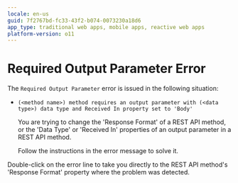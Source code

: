```yaml
---
locale: en-us
guid: 7f2767bd-fc33-43f2-b074-0073230a18d6
app_type: traditional web apps, mobile apps, reactive web apps
platform-version: o11
---
```


# Required Output Parameter Error

The `Required Output Parameter` error is issued in the following situation:

* `(<method name>) method requires an output parameter with (<data type>) data type and Received In property set to 'Body'`

    You are trying to change the 'Response Format' of a REST API method, or the 'Data Type' or 'Received In' properties of an output parameter in a REST API method.

    Follow the instructions in the error message to solve it.

Double-click on the error line to take you directly to the REST API method's 'Response Format' property where the problem was detected.
